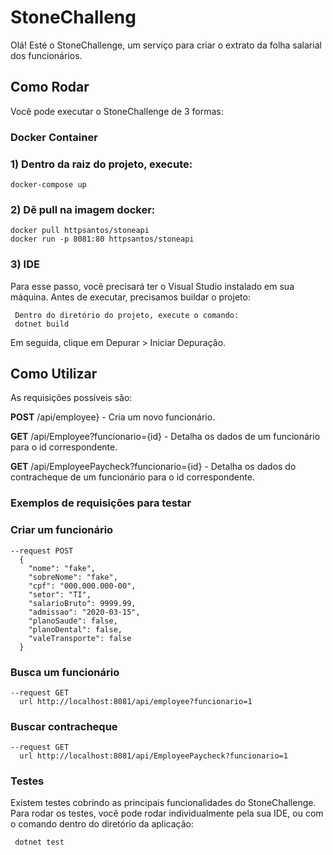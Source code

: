 # StoneChalleng

Olá! Esté o StoneChallenge, um serviço para criar o extrato da folha salarial dos funcionários.

## Como Rodar

Você pode executar o StoneChallenge de 3 formas:

### Docker Container
 
### 1) Dentro da raiz do projeto, execute:
```
docker-compose up
```
### 2) Dê pull na imagem docker:
```
docker pull httpsantos/stoneapi
docker run -p 8081:80 httpsantos/stoneapi
```
### 3) IDE 
Para esse passo, você precisará ter o Visual Studio instalado em sua máquina.
Antes de executar, precisamos buildar o projeto:
```
 Dentro do diretório do projeto, execute o comando:
 dotnet build
```
Em seguida, clique em Depurar > Iniciar Depuração.


## Como Utilizar
As requisições possíveis são:

**POST** /api/employee} - Cria um novo funcionário.

**GET** /api/Employee?funcionario={id} - Detalha os dados de um funcionário para o id correspondente.

**GET** /api/EmployeePaycheck?funcionario={id} - Detalha os dados do contracheque de um funcionário para o id correspondente.

### Exemplos de requisições para testar

### Criar um funcionário
```
--request POST
  {
    "nome": "fake",
    "sobreNome": "fake",
    "cpf": "000.000.000-00",
    "setor": "TI",
    "salarioBruto": 9999.99,
    "admissao": "2020-03-15",
    "planoSaude": false,
    "planoDental": false,
    "valeTransporte": false
  }
```

### Busca um funcionário
```
--request GET
  url http://localhost:8081/api/employee?funcionario=1
```

### Buscar contracheque
```
--request GET
  url http://localhost:8081/api/EmployeePaycheck?funcionario=1
```

### Testes 

Existem testes cobrindo as principais funcionalidades do StoneChallenge.
Para rodar os testes, você pode rodar individualmente pela sua IDE, ou
com o comando dentro do diretório da aplicação:
```
 dotnet test
```
